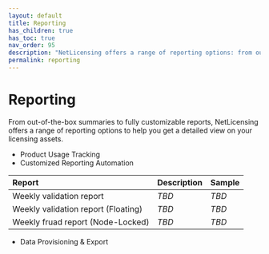 ```yaml
---
layout: default
title: Reporting
has_children: true
has_toc: true
nav_order: 95
description: "NetLicensing offers a range of reporting options: from out-of-the-box summaries to fully customizable reports"
permalink: reporting
---
```


Reporting
=========

From out-of-the-box summaries to fully customizable reports, NetLicensing offers a range of reporting options to help you get a detailed view on your licensing assets.

- Product Usage Tracking
- Customized Reporting Automation

| Report | Description | Sample |
|:-------|:------------|:-------|
| Weekly validation report | *TBD*| *TBD* |
| Weekly validation report (Floating) | *TBD* | *TBD* |
| Weekly fruad report (Node-Locked) | *TBD* | *TBD* |

- Data Provisioning & Export
